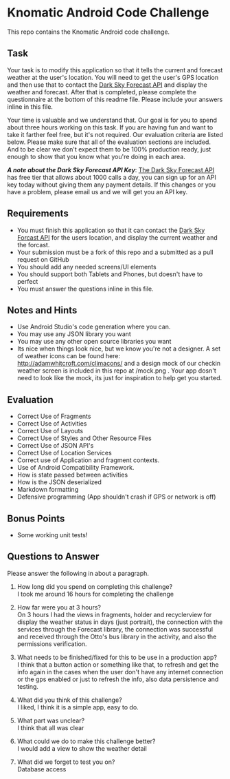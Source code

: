 # Knomatic Android Code Challenge
This repo contains the Knomatic Android code challenge.  

## Task
Your task is to modify this application so that it tells the current and forecast weather at the user's location.  You will need to get the user's GPS location and then use that to contact the [Dark Sky Forecast API](https://developer.forecast.io/) and display the weather and forecast. After that is completed, please complete the questionnaire at the bottom of this readme file.  Please include your answers inline in this file.

Your time is valuable and we understand that.  Our goal is for you to spend about three hours working on this task.  If you are having fun and want to take it farther feel free, but it's not required. Our evaluation criteria are listed below.  Please make sure that all of the evaluation sections are included.  And to be clear we don't expect them to be 100% production ready, just enough to show that you know what you're doing in each area.

**_A note about the Dark Sky Forecast API Key_**:
[The Dark Sky Forecast API](https://developer.forecast.io/) has free tier that allows about 1000 calls a day, you can sign up for an API key today without giving them any payment details.  If this changes or you have a problem, please email us and we will get you an API key.

## Requirements
- You must finish this application so that it can contact the [Dark Sky Forcast API](https://developer.forecast.io/) for the users location, and display the current weather and the forcast.
- Your submission must be a fork of this repo and a submitted as a pull request on GitHub
- You should add any needed screens/UI elements
- You should support both Tablets and Phones, but doesn't have to perfect
- You must answer the questions inline in this file.

## Notes and Hints
- Use Android Studio's code generation where you can.
- You may use any JSON library you want
- You may use any other open source libraries you want
- Its nice when things look nice, but we know you're not a designer.  A set of weather icons can be found here: http://adamwhitcroft.com/climacons/ and a design mock of our checkin weather screen is included in this repo at /mock.png .  Your app dosn't need to look like the mock, its just for inspiration to help get you started.   

## Evaluation
-   Correct Use of Fragments
-   Correct Use of Activities
-   Correct Use of Layouts
-   Correct Use of Styles and Other Resource Files
-   Correct Use of JSON API's
-   Correct Use of Location Services
-   Correct use of Application and fragment contexts.
-   Use of Android Compatibility Framework.
-   How is state passed between activities
-   How is the JSON deserialized
-   Markdown formatting
-   Defensive programming   (App shouldn't crash if GPS or network is off)

## Bonus Points
-  Some working unit tests!  

## Questions to Answer
Please answer the following in about a paragraph.

1.  How long did you spend on completing this challenge?<br>
I took me around 16 hours for completing the challenge<br>

2.  How far were you at 3 hours?<br>
On 3 hours I had the  views in fragments, holder and recyclerview for display the weather status in days (just portrait), the connection with the services through the Forecast library, the connection was successful and received through the Otto's bus library in the activity, and also the permissions verification. <br>

3.  What needs to be finished/fixed for this to be use in a production app?<br>
I think that a button action or something like that, to refresh and get the info again in the cases  when the user don't have any internet connection or the gps enabled or just  to refresh the info, also data persistence and testing. <br>
    
4.  What did you think of this challenge?<br>
I liked, I think it is  a simple app, easy to do.<br>

5.  What part was unclear?<br>
I think that all was clear<br>

6.  What could we do to make this challenge better?<br>
I would add a view to show the  weather detail<br>

7.  What did we forget to test you on?<br>
Database access<br>
